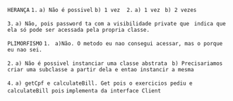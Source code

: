 ``` HERANÇA ```
``` 1. ```
``` a) Não é possivel ```
``` b) 1 vez ```
``` ```
``` 2. ```
``` a) 1 vez ```
``` b) 2 vezes```

``` 3. ```
``` a) Não, pois password ta com a visibilidade private que  ```
``` indica que ela só pode ser acessada pela propria classe. ```

``` PLIMORFISMO ```
``` 1. ```
``` a)Não. O metodo eu nao consegui acessar, mas o porque eu nao sei.```

``` 2. ```
``` a) Não é possivel instanciar uma classe abstrata ```
``` b) Precisariamos criar uma subclasse a partir dela e entao instancir a mesma```

``` 4. ```
``` a) getCpf e calculateBill. Get pois o exercicios pediu e calculateBill pois ```
``` implementa da interface Client ```
